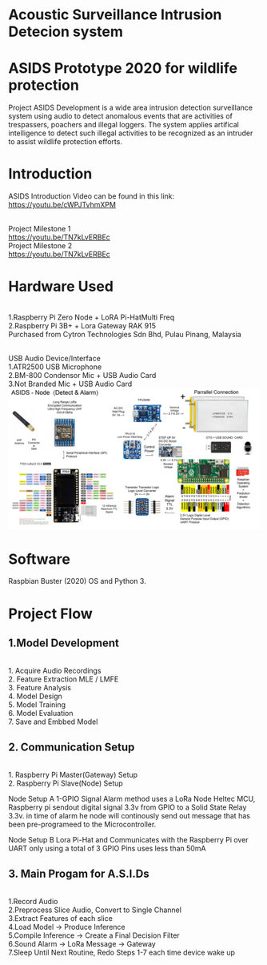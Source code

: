 # Acoustic Surveillance Intrusion Detecion system
# ASIDS Prototype 2020 for wildlife protection
Project ASIDS Development is a wide area intrusion detection surveillance system using audio to detect anomalous events that are activities of trespassers, poachers and illegal loggers. The system applies artifical intelligence to detect such illegal activities to be recognized as an intruder to assist wildlife protection efforts.    

# Introduction
ASIDS Introduction Video can be found in this link:
<br>https://youtu.be/cWPJTvhmXPM

<br>Project Milestone 1  
https://youtu.be/TN7kLvERBEc
<br>Project Milestone 2  
https://youtu.be/TN7kLvERBEc

# Hardware Used

<br>1.Raspberry Pi Zero Node + LoRA Pi-HatMulti Freq 
<br>2.Raspberry Pi 3B+ + Lora Gateway RAK 915
<br>Purchased from Cytron Technologies Sdn Bhd, Pulau Pinang, Malaysia

<br>USB Audio Device/Interface
<br>1.ATR2500 USB Microphone 
<br>2.BM-800 Condensor Mic + USB Audio Card
<br>3.Not Branded Mic + USB Audio Card
![ASIDS Node](https://github.com/ASIDS/Prototype/blob/master/ASIDS%20Node.jpg)
# Software 

Raspbian Buster (2020) OS and Python 3.

# Project Flow
## 1.Model Development
<br>
1. Acquire Audio Recordings
<br>
2. Feature Extraction MLE / LMFE
<br>
3. Feature Analysis 
<br>
4. Model Design
<br>
5. Model Training
<br>
6. Model Evaluation
<br>
7. Save and Embbed Model


## 2. Communication Setup
<br>
1. Raspberry Pi Master(Gateway) Setup
<br>
2. Raspberry Pi Slave(Node) Setup

Node Setup A
1-GPIO Signal Alarm method uses a LoRa Node Heltec MCU, Raspberry pi sendout digital signal 3.3v from GPIO to a Solid State Relay 3.3v. in time of alarm he node will continously send out message that has been pre-programeed to the Microcontroller.


Node Setup B
Lora Pi-Hat and Communicates with the Raspberry Pi over UART only using a total of 3 GPIO Pins
uses less than 50mA
<br>

## 3. Main Progam for A.S.I.Ds
<br>
1.Record Audio 
<br>
2.Preprocess Slice Audio, Convert to Single Channel 
<br>
3.Extract Features of each slice
<br>
4.Load Model -> Produce Inference
<br>
5.Compile Inference -> Create a Final Decision Filter
<br>
6.Sound Alarm -> LoRa Message -> Gateway
<br>
7.Sleep Until Next Routine, Redo Steps 1-7 each time device wake up

